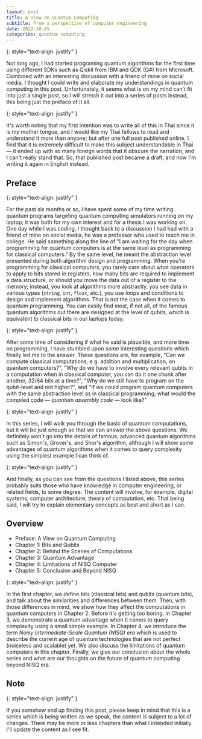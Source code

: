 ```yaml
---
layout: post
title: A View on Quantum Computing
subtitle: From a perspective of computer engineering
date: 2022-10-05
categories: quantum computing
---
```


{: style="text-align: justify" }

Not long ago, I had started programing quantum algorithms for the first time using different SDKs such as Qiskit from
IBM and QDK (Q#) from Microsoft.
Combined with an interesting discussion with a friend of mine on social media, I thought I could write and elaborate my
understandings in quantum computing in this post.
Unfortunately, it seems what is on my mind can't fit into just a single post, so I will stretch it out into a series
of posts instead, this being just the preface of it all.

{: style="text-align: justify" }

It's worth noting that my first intention was to write all of this in Thai since it is my mother tongue, and I would
like my Thai fellows to read and understand it more than anyone;
but after one full post published online, I find that it is extremely difficult to make this subject understandable in
Thai &mdash; it ended up with so many foreign words that it obscure the narration, and I can't really stand that.
So, that published post became a draft, and now I'm writing it again in English instead.

## Preface

{: style="text-align: justify" }

For the past six months or so, I have spent some of my time writing quantum programs targeting quantum computing
simulators running on my laptop;
it was both for my own interest and for a thesis I was working on.
One day while I was coding, I thought back to a discussion I had had with a friend of mine on social media, he was a
professor who used to teach me in college.
He said something along the line of "I am waiting for the day when programming for quantum computers is at the same
level as programming for classical computers."
By the same level, he meant the abstraction level presented during both algorithm design and programming.
When you're programming for classical computers, you rarely care about what operators to apply to bits stored in
registers, how many bits are required to implement a data structure, or should you move the data out of a register to
the memory;
instead, you look at algorithms more abstractly, you see data in various types (`string`, `int`, `float`, etc.), you use
loops and conditions to design and implement algorithms.
That is not the case when it comes to quantum programming.
You can easily find most, if not all, of the famous quantum algorithms out there are designed at the level of qubits,
which is equivalent to classical bits in our laptops today.

{: style="text-align: justify" }

After some time of considering if what he said is plausible, and more time on programming, I have stumbled upon some 
interesting questions which finally led me to the answer.
These questions are, for example, "Can we compute classical computations, e.g. addition and multiplication, on quantum
computers?", "Why do we have to involve every relevant qubits in a computation when in classical computer, you can do
it one chunk after another, 32/64 bits at a time?", "Why do we still have to program on the qubit-level and not higher?",
and "If we could program quantum computers with the same abstraction level as in classical programming, what would the
compiled code &mdash; *quantum assembly code* &mdash; look like?"

{: style="text-align: justify" }

In this series, I will walk you through the basic of quantum computations, but it will be just enough so that we can
answer the above questions.
We definitely won't go into the details of famous, advanced quantum algorithms such as Simon's, Grover's, and Shor's
algorithm, although I will show some advantages of quantum algorithms when it comes to query complexity using the
simplest example I can think of.

{: style="text-align: justify" }

And finally, as you can see from the questions I listed above, this series probably suits those who have knowledge in
computer engineering, or related fields, to some degree.
The content will involve, for example, digital systems, computer architecture, theory of computation, etc.
That being said, I will try to explain elementary concepts as best and short as I can.

## Overview

- Preface: A View on Quantum Computing
- Chapter 1: Bits and Qubits
- Chapter 2: Behind the Scenes of Computations
- Chapter 3: Quantum Advantage
- Chapter 4: Limitations of NISQ Computer
- Chapter 5: Conclusion and Beyond NISQ

[//]: # (1. superposition & entanglement & measurement & discrete and continuous )
[//]: # (2. universal gate set & classical computations & involvement of all qubits)
[//]: # (3. balanced vs constant)
[//]: # (4. coherence time & # of qubits & programming abstraction & assembly code)
[//]: # (5. the way it is & quantum OOP)

{: style="text-align: justify" }

In the first chapter, we define bits (classical bits) and qubits (quantum bits), and talk about the similarities and
differences between them.
Then, with those differences in mind, we show how they affect the computations in quantum computers in Chapter 2.
Before it's getting too boring, in Chapter 3, we demonstrate a quantum advantage when it comes to query complexity using
a small simple example.
In Chapter 4, we introduce the term *Noisy Intermediate-Scale Quantum (NISQ) era* which is used to describe the current
age of quantum technologies that are not perfect (noiseless and scalable) yet.
We also discuss the limitations of quantum computers in this chapter.
Finally, we give our conclusion about the whole series and what are our thoughts on the future of quantum computing
beyond NISQ era.

## Note

{: style="text-align: justify" }

If you somehow end up finding this post, please keep in mind that this is a series which is being written as we speak,
the content is subject to a lot of changes.
There may be more or less chapters than what I intended initially.
I'll update the content as I see fit.